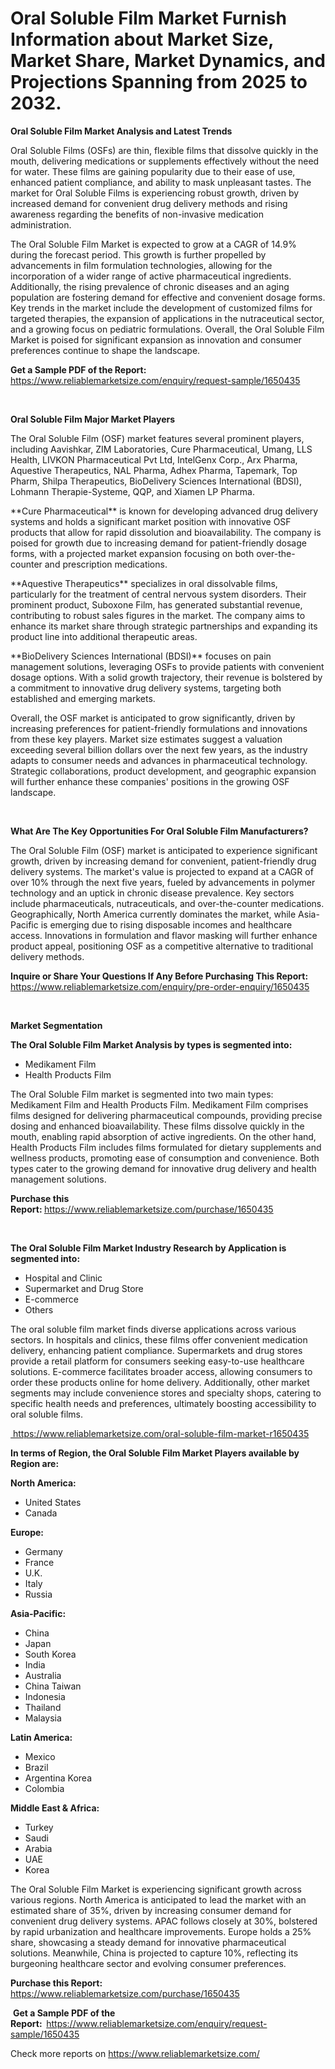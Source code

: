 <p><h1>Oral Soluble Film Market Furnish Information about Market Size, Market Share, Market Dynamics, and Projections Spanning from 2025 to 2032.</h1></p><p><strong>Oral Soluble Film Market Analysis and Latest Trends</strong></p>
<p><p>Oral Soluble Films (OSFs) are thin, flexible films that dissolve quickly in the mouth, delivering medications or supplements effectively without the need for water. These films are gaining popularity due to their ease of use, enhanced patient compliance, and ability to mask unpleasant tastes. The market for Oral Soluble Films is experiencing robust growth, driven by increased demand for convenient drug delivery methods and rising awareness regarding the benefits of non-invasive medication administration.</p><p>The Oral Soluble Film Market is expected to grow at a CAGR of 14.9% during the forecast period. This growth is further propelled by advancements in film formulation technologies, allowing for the incorporation of a wider range of active pharmaceutical ingredients. Additionally, the rising prevalence of chronic diseases and an aging population are fostering demand for effective and convenient dosage forms. Key trends in the market include the development of customized films for targeted therapies, the expansion of applications in the nutraceutical sector, and a growing focus on pediatric formulations. Overall, the Oral Soluble Film Market is poised for significant expansion as innovation and consumer preferences continue to shape the landscape.</p></p>
<p><strong>Get a Sample PDF of the Report:&nbsp;</strong> <a href="https://www.reliablemarketsize.com/enquiry/request-sample/1650435?utm_campaign=3348&utm_medium=2&utm_source=Github&utm_content=ia&utm_term=08032025&utm_id=oral-soluble-film">https://www.reliablemarketsize.com/enquiry/request-sample/1650435</a></p>
<p>&nbsp;</p>
<p><strong>Oral Soluble Film Major Market Players</strong></p>
<p><p>The Oral Soluble Film (OSF) market features several prominent players, including Aavishkar, ZIM Laboratories, Cure Pharmaceutical, Umang, LLS Health, LIVKON Pharmaceutical Pvt Ltd, IntelGenx Corp., Arx Pharma, Aquestive Therapeutics, NAL Pharma, Adhex Pharma, Tapemark, Top Pharm, Shilpa Therapeutics, BioDelivery Sciences International (BDSI), Lohmann Therapie-Systeme, QQP, and Xiamen LP Pharma.</p><p>**Cure Pharmaceutical** is known for developing advanced drug delivery systems and holds a significant market position with innovative OSF products that allow for rapid dissolution and bioavailability. The company is poised for growth due to increasing demand for patient-friendly dosage forms, with a projected market expansion focusing on both over-the-counter and prescription medications.</p><p>**Aquestive Therapeutics** specializes in oral dissolvable films, particularly for the treatment of central nervous system disorders. Their prominent product, Suboxone Film, has generated substantial revenue, contributing to robust sales figures in the market. The company aims to enhance its market share through strategic partnerships and expanding its product line into additional therapeutic areas.</p><p>**BioDelivery Sciences International (BDSI)** focuses on pain management solutions, leveraging OSFs to provide patients with convenient dosage options. With a solid growth trajectory, their revenue is bolstered by a commitment to innovative drug delivery systems, targeting both established and emerging markets.</p><p>Overall, the OSF market is anticipated to grow significantly, driven by increasing preferences for patient-friendly formulations and innovations from these key players. Market size estimates suggest a valuation exceeding several billion dollars over the next few years, as the industry adapts to consumer needs and advances in pharmaceutical technology. Strategic collaborations, product development, and geographic expansion will further enhance these companies' positions in the growing OSF landscape.</p></p>
<p>&nbsp;</p>
<p><strong>What Are The Key Opportunities For Oral Soluble Film Manufacturers?</strong></p>
<p><p>The Oral Soluble Film (OSF) market is anticipated to experience significant growth, driven by increasing demand for convenient, patient-friendly drug delivery systems. The market's value is projected to expand at a CAGR of over 10% through the next five years, fueled by advancements in polymer technology and an uptick in chronic disease prevalence. Key sectors include pharmaceuticals, nutraceuticals, and over-the-counter medications. Geographically, North America currently dominates the market, while Asia-Pacific is emerging due to rising disposable incomes and healthcare access. Innovations in formulation and flavor masking will further enhance product appeal, positioning OSF as a competitive alternative to traditional delivery methods.</p></p>
<p><strong>Inquire or Share Your Questions If Any Before Purchasing This Report:</strong> <a href="https://www.reliablemarketsize.com/enquiry/pre-order-enquiry/1650435?utm_campaign=3348&utm_medium=2&utm_source=Github&utm_content=ia&utm_term=08032025&utm_id=oral-soluble-film">https://www.reliablemarketsize.com/enquiry/pre-order-enquiry/1650435</a></p>
<p>&nbsp;</p>
<p><strong>Market Segmentation</strong></p>
<p><strong>The Oral Soluble Film Market Analysis by types is segmented into:</strong></p>
<p><ul><li>Medikament Film</li><li>Health Products Film</li></ul></p>
<p><p>The Oral Soluble Film market is segmented into two main types: Medikament Film and Health Products Film. Medikament Film comprises films designed for delivering pharmaceutical compounds, providing precise dosing and enhanced bioavailability. These films dissolve quickly in the mouth, enabling rapid absorption of active ingredients. On the other hand, Health Products Film includes films formulated for dietary supplements and wellness products, promoting ease of consumption and convenience. Both types cater to the growing demand for innovative drug delivery and health management solutions.</p></p>
<p><strong>Purchase this Report:&nbsp;</strong><a href="https://www.reliablemarketsize.com/purchase/1650435?utm_campaign=3348&utm_medium=2&utm_source=Github&utm_content=ia&utm_term=08032025&utm_id=oral-soluble-film">https://www.reliablemarketsize.com/purchase/1650435</a></p>
<p>&nbsp;</p>
<p><strong>The Oral Soluble Film Market Industry Research by Application is segmented into:</strong></p>
<p><ul><li>Hospital and Clinic</li><li>Supermarket and Drug Store</li><li>E-commerce</li><li>Others</li></ul></p>
<p><p>The oral soluble film market finds diverse applications across various sectors. In hospitals and clinics, these films offer convenient medication delivery, enhancing patient compliance. Supermarkets and drug stores provide a retail platform for consumers seeking easy-to-use healthcare solutions. E-commerce facilitates broader access, allowing consumers to order these products online for home delivery. Additionally, other market segments may include convenience stores and specialty shops, catering to specific health needs and preferences, ultimately boosting accessibility to oral soluble films.</p></p>
<p><a href="https://www.reliablemarketsize.com/oral-soluble-film-market-r1650435?utm_campaign=3348&utm_medium=2&utm_source=Github&utm_content=ia&utm_term=08032025&utm_id=oral-soluble-film">&nbsp;https://www.reliablemarketsize.com/oral-soluble-film-market-r1650435</a></p>
<p><strong>In terms of Region, the Oral Soluble Film Market Players available by Region are:</strong></p>
<p>
    <p> <strong> North America: </strong>
        <ul>
            <li>United States</li>
            <li>Canada</li>
        </ul>
        </p> 
    <p> <strong> Europe: </strong>
        <ul>
            <li>Germany</li>
            <li>France</li>
            <li>U.K.</li>
            <li>Italy</li>
            <li>Russia</li>
        </ul>
        </p> 
    <p> <strong> Asia-Pacific: </strong>
        <ul>
            <li>China</li>
            <li>Japan</li>
            <li>South Korea</li>
            <li>India</li>
            <li>Australia</li>
            <li>China Taiwan</li>
            <li>Indonesia</li>
            <li>Thailand</li>
            <li>Malaysia</li>
        </ul>
        </p> 
    <p> <strong> Latin America: </strong>
        <ul>
            <li>Mexico</li>
            <li>Brazil</li>
            <li>Argentina Korea</li>
            <li>Colombia</li>
        </ul>
        </p> 
    <p> <strong> Middle East & Africa: </strong>
        <ul>
            <li>Turkey</li>
            <li>Saudi</li>
            <li>Arabia</li>
            <li>UAE</li>
            <li>Korea</li>
        </ul>
    </p>
    </p>
<p><p>The Oral Soluble Film Market is experiencing significant growth across various regions. North America is anticipated to lead the market with an estimated share of 35%, driven by increasing consumer demand for convenient drug delivery systems. APAC follows closely at 30%, bolstered by rapid urbanization and healthcare improvements. Europe holds a 25% share, showcasing a steady demand for innovative pharmaceutical solutions. Meanwhile, China is projected to capture 10%, reflecting its burgeoning healthcare sector and evolving consumer preferences.</p></p>
<p><strong>Purchase this Report: </strong><a href="https://www.reliablemarketsize.com/purchase/1650435?utm_campaign=3348&utm_medium=2&utm_source=Github&utm_content=ia&utm_term=08032025&utm_id=oral-soluble-film">https://www.reliablemarketsize.com/purchase/1650435</a></p>
<p>&nbsp;<strong>Get a Sample PDF of the Report:&nbsp;&nbsp;</strong><a href="https://www.reliablemarketsize.com/enquiry/request-sample/1650435?utm_campaign=3348&utm_medium=2&utm_source=Github&utm_content=ia&utm_term=08032025&utm_id=oral-soluble-film">https://www.reliablemarketsize.com/enquiry/request-sample/1650435</a></p>
<p><strong></strong></p>
<p>Check more reports on <a href="https://www.reliablemarketsize.com/?utm_campaign=3348&utm_medium=2&utm_source=Github&utm_content=ia&utm_term=08032025&utm_id=oral-soluble-film">https://www.reliablemarketsize.com/</a></p>